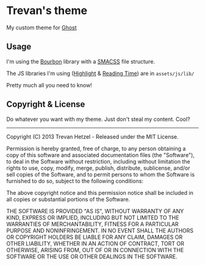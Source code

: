 # Trevan's theme

My custom theme for [Ghost](http://github.com/tryghost/ghost/)

## Usage

I'm using the [Bourbon](http://bourbon.io/) library with a [SMACSS](http://smacss.com/) file structure.

The JS libraries I'm using ([Highlight](http://highlightjs.org/) & [Reading Time](https://github.com/michael-lynch/reading-time)) are in ```assets/js/lib/```

Pretty much all you need to know!

## Copyright & License

Do whatever you want with my theme. Just don't steal my content. Cool?

----

Copyright (C) 2013 Trevan Hetzel - Released under the MIT License.

Permission is hereby granted, free of charge, to any person obtaining a copy of this software and associated documentation files (the "Software"), to deal in the Software without restriction, including without limitation the rights to use, copy, modify, merge, publish, distribute, sublicense, and/or sell copies of the Software, and to permit persons to whom the Software is furnished to do so, subject to the following conditions:

The above copyright notice and this permission notice shall be included in all copies or substantial portions of the Software.

THE SOFTWARE IS PROVIDED "AS IS", WITHOUT WARRANTY OF ANY KIND, EXPRESS OR IMPLIED, INCLUDING BUT NOT LIMITED TO THE WARRANTIES OF MERCHANTABILITY, FITNESS FOR A PARTICULAR PURPOSE AND
NONINFRINGEMENT. IN NO EVENT SHALL THE AUTHORS OR COPYRIGHT HOLDERS BE LIABLE FOR ANY CLAIM, DAMAGES OR OTHER LIABILITY, WHETHER IN AN ACTION OF CONTRACT, TORT OR OTHERWISE, ARISING FROM, OUT OF OR IN CONNECTION WITH THE SOFTWARE OR THE USE OR OTHER DEALINGS IN THE SOFTWARE.
